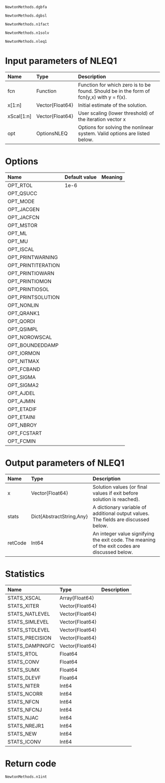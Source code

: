 ```@docs
NewtonMethods.dgbfa
```

```@docs
NewtonMethods.dgbsl
```

```@docs
NewtonMethods.n1fact
```

```@docs
NewtonMethods.n1solv
```

```@docs
NewtonMethods.nleq1
```
Input parameters of NLEQ1
=========================
| Name       | Type                      | Description|
|:-----------|:--------------------------|:-----------|
| fcn        | Function                  | Function for which zero is to be found. Should be in the form of fcn(y,x) with y = f(x). |
| x[1:n]     | Vector&#123;Float64&#125; | Initial estimate of the solution.                                                        |
| xScal[1:n] | Vector&#123;Float64&#125; | User scaling (lower threshold) of the iteration vector x                                 |
| opt        | OptionsNLEQ               | Options for solving the nonlinear system. Valid options are listed below.                |

Options
=======
| Name               | Default value   | Meaning |
|:-------------------|:----------------|:------------|
| OPT_RTOL           | 1e-6 |  |
| OPT_QSUCC          |  |  |
| OPT_MODE           |  |  |
| OPT_JACGEN         |  |  |
| OPT_JACFCN         |  |  |
| OPT_MSTOR          |  |  |
| OPT_ML             |  |  |
| OPT_MU             |  |  |
| OPT_ISCAL          |  |  |
| OPT_PRINTWARNING   |  |  |
| OPT_PRINTITERATION |  |  |
| OPT_PRINTIOWARN    |  |  |
| OPT_PRINTIOMON     |  |  |
| OPT_PRINTIOSOL     |  |  |
| OPT_PRINTSOLUTION  |  |  |
| OPT_NONLIN         |  |  |
| OPT_QRANK1         |  |  |
| OPT_QORDI          |  |  |
| OPT_QSIMPL         |  |  |
| OPT_NOROWSCAL      |  |  |
| OPT_BOUNDEDDAMP    |  |  |
| OPT_IORMON         |  |  |
| OPT_NITMAX         |  |  |
| OPT_FCBAND         |  |  |
| OPT_SIGMA          |  |  |
| OPT_SIGMA2         |  |  |
| OPT_AJDEL          |  |  |
| OPT_AJMIN          |  |  |
| OPT_ETADIF         |  |  |
| OPT_ETAINI         |  |  |
| OPT_NBROY          |  |  |
| OPT_FCSTART        |  |  |
| OPT_FCMIN          |  |  |

Output parameters of NLEQ1
==========================
| Name    | Type                            | Description |
|:--------|:--------------------------------|:------------|
| x       | Vector&#123;Float64&#125;       | Solution values (or final values if exit before solution is reached). |
| stats   | Dict&#123;AbstractString,Any&#125; | A dictionary variable of additional output values. The fields are discussed below. |
| retCode | Int64                           | An integer value signifying the exit code. The meaning of the exit codes are discussed below. |

Statistics
==========
| Name            | Type            | Description |
|:----------------|:----------------|:------------|
| STATS_XSCAL     | Array{Float64}  |             |
| STATS_XITER     | Vector{Float64} |             |
| STATS_NATLEVEL  | Vector{Float64} |             |
| STATS_SIMLEVEL  | Vector{Float64} |             |
| STATS_STDLEVEL  | Vector{Float64} |             |
| STATS_PRECISION | Vector{Float64} |             |
| STATS_DAMPINGFC | Vector{Float64} |             |
| STATS_RTOL      | Float64         |             |
| STATS_CONV      | Float64         |             |
| STATS_SUMX      | Float64         |             |
| STATS_DLEVF     | Float64         |             |
| STATS_NITER     | Int64           |             |
| STATS_NCORR     | Int64           |             |
| STATS_NFCN      | Int64           |             |
| STATS_NFCNJ     | Int64           |             |
| STATS_NJAC      | Int64           |             |
| STATS_NREJR1    | Int64           |             |
| STATS_NEW       | Int64           |             |
| STATS_ICONV     | Int64           |             |

Return code
===========

```@docs
NewtonMethods.n1int
```
